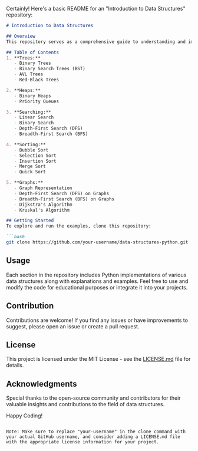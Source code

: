 Certainly! Here's a basic README for an "Introduction to Data Structures" repository:

```markdown
# Introduction to Data Structures

## Overview
This repository serves as a comprehensive guide to understanding and implementing fundamental data structures using Python. From trees and heaps to searching, sorting, and graphs, this collection provides insights into the design and analysis of essential data structures.

## Table of Contents
1. **Trees:**
   - Binary Trees
   - Binary Search Trees (BST)
   - AVL Trees
   - Red-Black Trees

2. **Heaps:**
   - Binary Heaps
   - Priority Queues

3. **Searching:**
   - Linear Search
   - Binary Search
   - Depth-First Search (DFS)
   - Breadth-First Search (BFS)

4. **Sorting:**
   - Bubble Sort
   - Selection Sort
   - Insertion Sort
   - Merge Sort
   - Quick Sort

5. **Graphs:**
   - Graph Representation
   - Depth-First Search (DFS) on Graphs
   - Breadth-First Search (BFS) on Graphs
   - Dijkstra's Algorithm
   - Kruskal's Algorithm

## Getting Started
To explore and run the examples, clone this repository:

```bash
git clone https://github.com/your-username/data-structures-python.git
```

## Usage
Each section in the repository includes Python implementations of various data structures along with explanations and examples. Feel free to use and modify the code for educational purposes or integrate it into your projects.

## Contribution
Contributions are welcome! If you find any issues or have improvements to suggest, please open an issue or create a pull request.

## License
This project is licensed under the MIT License - see the [LICENSE.md](LICENSE.md) file for details.

## Acknowledgments
Special thanks to the open-source community and contributors for their valuable insights and contributions to the field of data structures.

Happy Coding!
```

Note: Make sure to replace "your-username" in the clone command with your actual GitHub username, and consider adding a LICENSE.md file with the appropriate license information for your project.
